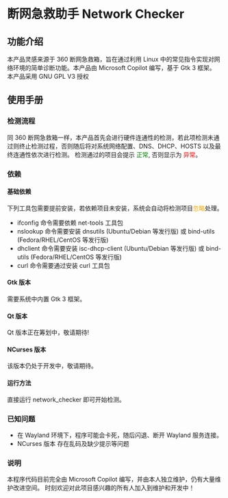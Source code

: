 # 断网急救助手 Network Checker
## 功能介绍
本产品灵感来源于 360 断网急救箱，旨在通过利用 Linux 中的常见指令实现对网络环境的简单诊断功能。本产品由 Microsoft Copilot 编写，基于 Gtk 3 框架。
本产品采用 GNU GPL V3 授权
## 使用手册
### 检测流程
同 360 断网急救箱一样，本产品首先会进行硬件连通性的检测，若此项检测未通过则终止检测过程，否则随后将对系统网络配置、DNS、DHCP、HOSTS 以及最终连通性依次进行检测。
检测通过的项目会提示 <span style="color: green;">正常</span>, 否则显示为 <span style="color: red;">异常</span>。
### 依赖
#### 基础依赖
下列工具包需要提前安装，若依赖项目未安装，系统会自动将检测项目<span style="color: orange;">忽略</span>处理。
* ifconfig 命令需要依赖 net-tools 工具包
* nslookup 命令需要安装 dnsutils (Ubuntu/Debian 等发行版) 或 bind-utils (Fedora/RHEL/CentOS 等发行版)
* dhclient 命令需要安装 isc-dhcp-client (Ubuntu/Debian 等发行版) 或 bind-utils (Fedora/RHEL/CentOS 等发行版)
* curl 命令需要通过安装 curl 工具包
#### Gtk 版本
需要系统中内置 Gtk 3 框架。
#### Qt 版本
Qt 版本正在筹划中，敬请期待!
#### NCurses 版本
该版本仍处于开发中，敬请期待。
#### 运行方法
直接运行 network_checker 即可开始检测。
### 已知问题
* 在 Wayland 环境下，程序可能会卡死，随后闪退、断开 Wayland 服务连接。
* NCurses 版本 存在乱码及缺少提示等问题
### 说明
本程序代码目前完全由 Microsoft Copilot 编写，并由本人独立维护，仍有大量维护改进空间。
时刻欢迎对此项目感兴趣的所有人加入到维护和开发中！
